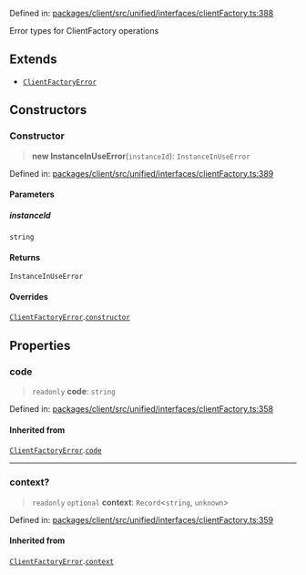 Defined in: [packages/client/src/unified/interfaces/clientFactory.ts:388](https://github.com/signalwire/signalwire-js/blob/52fa77b6c8db68f4c99b30b3776f45a4309e15bf/packages/client/src/unified/interfaces/clientFactory.ts#L388)

Error types for ClientFactory operations

## Extends

- [`ClientFactoryError`](ClientFactoryError.md)

## Constructors

### Constructor

> **new InstanceInUseError**(`instanceId`): `InstanceInUseError`

Defined in: [packages/client/src/unified/interfaces/clientFactory.ts:389](https://github.com/signalwire/signalwire-js/blob/52fa77b6c8db68f4c99b30b3776f45a4309e15bf/packages/client/src/unified/interfaces/clientFactory.ts#L389)

#### Parameters

##### instanceId

`string`

#### Returns

`InstanceInUseError`

#### Overrides

[`ClientFactoryError`](ClientFactoryError.md).[`constructor`](ClientFactoryError.md#constructor)

## Properties

### code

> `readonly` **code**: `string`

Defined in: [packages/client/src/unified/interfaces/clientFactory.ts:358](https://github.com/signalwire/signalwire-js/blob/52fa77b6c8db68f4c99b30b3776f45a4309e15bf/packages/client/src/unified/interfaces/clientFactory.ts#L358)

#### Inherited from

[`ClientFactoryError`](ClientFactoryError.md).[`code`](ClientFactoryError.md#code)

***

### context?

> `readonly` `optional` **context**: `Record`\<`string`, `unknown`\>

Defined in: [packages/client/src/unified/interfaces/clientFactory.ts:359](https://github.com/signalwire/signalwire-js/blob/52fa77b6c8db68f4c99b30b3776f45a4309e15bf/packages/client/src/unified/interfaces/clientFactory.ts#L359)

#### Inherited from

[`ClientFactoryError`](ClientFactoryError.md).[`context`](ClientFactoryError.md#context)
